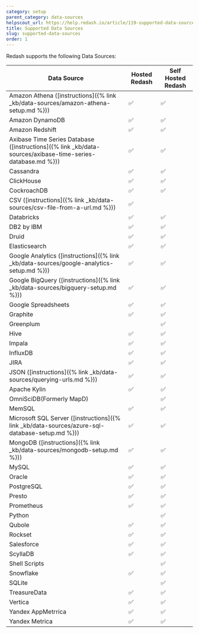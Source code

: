 ```yaml
---
category: setup
parent_category: data-sources
helpscout_url: https://help.redash.io/article/119-supported-data-sources
title: Supported Data Sources
slug: supported-data-sources
order: 1
---
```

Redash supports the following Data Sources:

Data Source |  Hosted Redash  |  Self Hosted Redash  
---|---|---  
Amazon Athena ([instructions]({% link _kb/data-sources/amazon-athena-setup.md %})) |  ✅  |  ✅  
Amazon DynamoDB  |  ✅  |  ✅  
Amazon Redshift  |  ✅  |  ✅  
Axibase Time Series Database ([instructions]({% link _kb/data-sources/axibase-time-series-database.md %})) |  ✅  |  ✅  
Cassandra  |  ✅  |  ✅  
ClickHouse  |  ✅  |  ✅  
CockroachDB  |  ✅  |  ✅  
CSV ([instructions]({% link _kb/data-sources/csv-file-from-a-url.md %})) |  ✅  |   
Databricks |  ✅  |  ✅  
DB2 by IBM |  ✅  |  ✅  
Druid  |  ✅  |  ✅  
Elasticsearch  |  ✅  |  ✅  
Google Analytics ([instructions]({% link _kb/data-sources/google-analytics-setup.md %}))  |  ✅  |  ✅  
Google BigQuery ([instructions]({% link _kb/data-sources/bigquery-setup.md %})) |  ✅  |  ✅  
Google Spreadsheets  |  ✅  |  ✅  
Graphite  |  ✅  |  ✅  
Greenplum  |   |  ✅  
Hive  |  ✅  |  ✅  
Impala  |  ✅  |  ✅  
InfluxDB  |  ✅  |  ✅  
JIRA  |  ✅  |  ✅  
JSON ([instructions]({% link _kb/data-sources/querying-urls.md %})) |  ✅  |  ✅  
Apache Kylin |  ✅  |  ✅  
OmniSciDB(Formerly MapD)  |    |  ✅  
MemSQL  |  ✅  |  ✅  
Microsoft SQL Server ([instructions]({% link _kb/data-sources/azure-sql-database-setup.md %})) |  ✅  |  ✅  
MongoDB ([instructions]({% link _kb/data-sources/mongodb-setup.md %})) |  ✅  |  ✅  
MySQL  |  ✅  |  ✅  
Oracle  |  ✅  |  ✅  
PostgreSQL  |  ✅  |  ✅  
Presto  |  ✅  |  ✅  
Prometheus  |  ✅  |  ✅  
Python  |  |  ✅  
Qubole  |  ✅  |  ✅  
Rockset |  ✅  |  ✅  
Salesforce |  ✅  |  ✅  
ScyllaDB  |  ✅  |  ✅
Shell Scripts |   |  ✅  
Snowflake  |  ✅  |  ✅  
SQLite |    |  ✅  
TreasureData  |  ✅  |  ✅  
Vertica  |  ✅  |  ✅
Yandex AppMetrrica |  ✅  |  ✅  
Yandex Metrica |  ✅  |  ✅  
